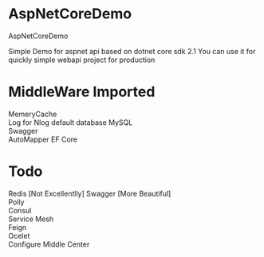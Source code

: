 # AspNetCoreDemo
AspNetCoreDemo
 
Simple Demo for aspnet api based on dotnet core sdk 2.1 
You can use it for quickly simple webapi project for production

# MiddleWare Imported
MemeryCache    
Log   for Nlog default database MySQL     
Swagger     
AutoMapper
EF Core 

# Todo 
Redis   [Not Excellentlly]
Swagger [More Beautiful]    
Polly          
Consul    
Service Mesh    
Feign    
Ocelet    
Configure Middle Center
